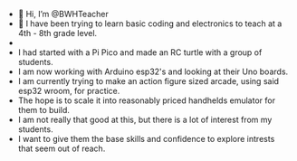 - 👋 Hi, I’m @BWHTeacher
- 👀 I have been trying to learn basic coding and electronics to teach at a 4th - 8th grade level.
- 
- I had started with a Pi Pico and made an RC turtle with a group of students. 
- I am now working with Arduino esp32's and looking at their Uno boards. 
- I am currently trying to make an action figure sized arcade, using said esp32 wroom, for practice.
- The hope is to scale it into reasonably priced handhelds emulator for them to build.
- I am not really that good at this, but there is a lot of interest from my students.
- I want to give them the base skills and confidence to explore intrests that seem out of reach. 


<!---
BWHTeacher/BWHTeacher is a ✨ special ✨ repository because its `README.md` (this file) appears on your GitHub profile.
You can click the Preview link to take a look at your changes.
--->
